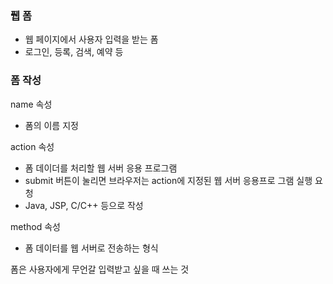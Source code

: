 ### 퓁 폼

- 웹 페이지에서 사용자 입력을 받는 폼
- 로그인, 등록, 검색, 예약 등

### 폼 작성

name 속성
- 폼의 이름 지정

action 속성
-  폼 데이더를 처리할 웹 서버 응용 프로그램
-  submit 버튼이 눌리면 브라우저는 action에 지정된 웹 서버 응용프로 그램 실행 요청
- Java, JSP, C/C++ 등으로 작성

method 속성
- 폼 데이터를 웹 서버로 전송하는 형식

폼은 사용자에게 무언갈 입력받고 싶을 때 쓰는 것

